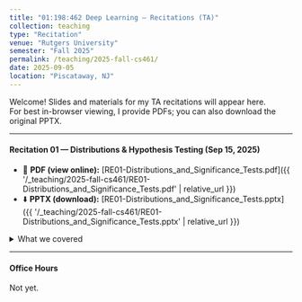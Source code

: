 ```yaml
---
title: "01:198:462 Deep Learning — Recitations (TA)"
collection: teaching
type: "Recitation"
venue: "Rutgers University"
semester: "Fall 2025"
permalink: /teaching/2025-fall-cs461/
date: 2025-09-05
location: "Piscataway, NJ"
---
```


Welcome! Slides and materials for my TA recitations will appear here.  
For best in-browser viewing, I provide PDFs; you can also download the original PPTX.

---

#### Recitation 01 — Distributions & Hypothesis Testing (Sep 15, 2025)
- 📄 **PDF (view online):** [RE01-Distributions_and_Significance_Tests.pdf]({{ '/_teaching/2025-fall-cs461/RE01-Distributions_and_Significance_Tests.pdf' | relative_url }})
- ⬇️ **PPTX (download):** [RE01-Distributions_and_Significance_Tests.pptx]({{ '/_teaching/2025-fall-cs461/RE01-Distributions_and_Significance_Tests.pptx' | relative_url }})

<details>
<summary>What we covered</summary>

- Distributions
  - Continuous (Uniform, Gaussian, Student’s *t*, Laplace)
  - Discrete (Bernoulli, Binomial)
- Hypothesis Testing
  - P-values
  - χ² tests
</details>

---

#### Office Hours

Not yet.

[//]: # (- **Time:** Thu 3–5pm  )

[//]: # (- **Location:** Hill 248  )

[//]: # (- **Contact:** first.last@rutgers.edu)

